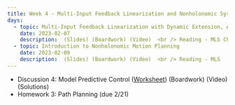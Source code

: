 ```yaml
---
title: Week 4 - Multi-Input Feedback Linearization and Nonholonomic Systems
days:
  - topic: Multi-Input Feedback Linearization with Dynamic Extension, Application to Planar Quadrotors
    date: 2023-02-07
    description:  (Slides) (Boardwork) (Video)  <br /> Reading - MLS Chapter 8
  - topic: Introduction to Nonholonomic Motion Planning
    date: 2023-02-09
    description:  (Slides) (Boardwork) (Video)  <br /> Reading - MLS
---
```


- Discussion 4: Model Predictive Control ([Worksheet](./assets/disc/Discussion_4_Model_Predictive_Control.pdf)) (Boardwork) (Video) (Solutions)
- Homework 3: Path Planning (due 2/21)

<a id="Week5"></a>
